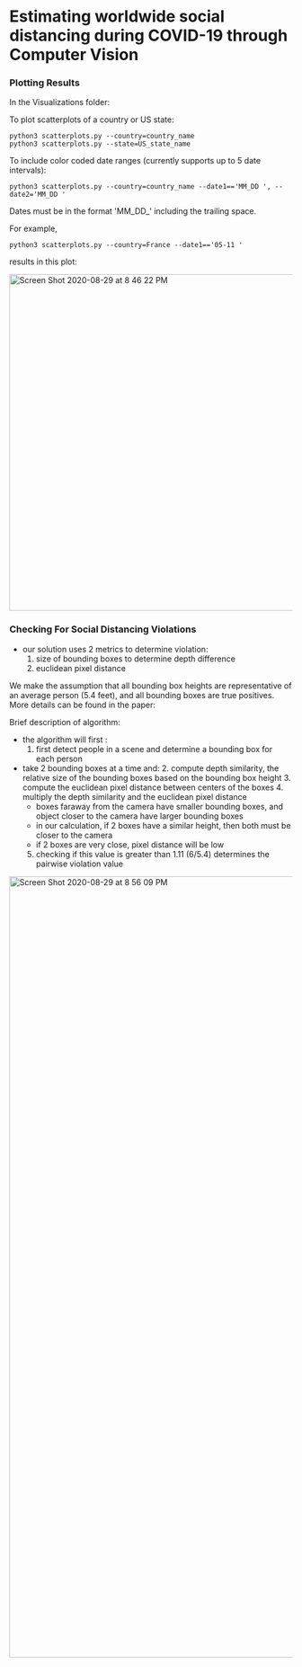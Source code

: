 # Estimating worldwide social distancing during COVID-19 through Computer Vision


### Plotting Results
In the Visualizations folder:

To plot scatterplots of a country or US state:

```
python3 scatterplots.py --country=country_name
python3 scatterplots.py --state=US_state_name
```

To include color coded date ranges (currently supports up to 5 date intervals):

```
python3 scatterplots.py --country=country_name --date1=='MM_DD ', --date2='MM_DD '
```

Dates must be in the format 'MM_DD_' including the trailing space. 

For example, 
```
python3 scatterplots.py --country=France --date1=='05-11 '
```

results in this plot:

<img width="599" alt="Screen Shot 2020-08-29 at 8 46 22 PM" src="https://user-images.githubusercontent.com/42527012/91648804-d40eda00-ea39-11ea-9d83-5ddd9bfba295.png">



### Checking For Social Distancing Violations

- our solution uses 2 metrics to determine violation: 
  1. size of bounding boxes to determine depth difference
  2. euclidean pixel distance 

We make the assumption that all bounding box heights are representative of an average person (5.4 feet), and all bounding boxes are true positives. More details can be found in the paper: 

Brief description of algorithm:
- the algorithm will first : 
  1. first detect people in a scene and determine a bounding box for each person 
- take 2 bounding boxes at a time and: 
  2. compute depth similarity, the relative size of the bounding boxes based on the bounding box height
  3. compute the euclidean pixel distance between centers of the boxes
  4. multiply the depth similarity and the euclidean pixel distance 
   -   boxes faraway from the camera have smaller bounding boxes, and object closer to the camera have larger bounding boxes 
   -   in our calculation, if 2 boxes have a similar height, then both must be closer to the camera
   -   if 2 boxes are very close, pixel distance will be low
  5. checking if this value is greater than 1.11 (6/5.4) determines the pairwise violation value
  
 <img width="1391" alt="Screen Shot 2020-08-29 at 8 56 09 PM" src="https://user-images.githubusercontent.com/42527012/91648818-133d2b00-ea3a-11ea-813b-b400f30c3c41.png">

